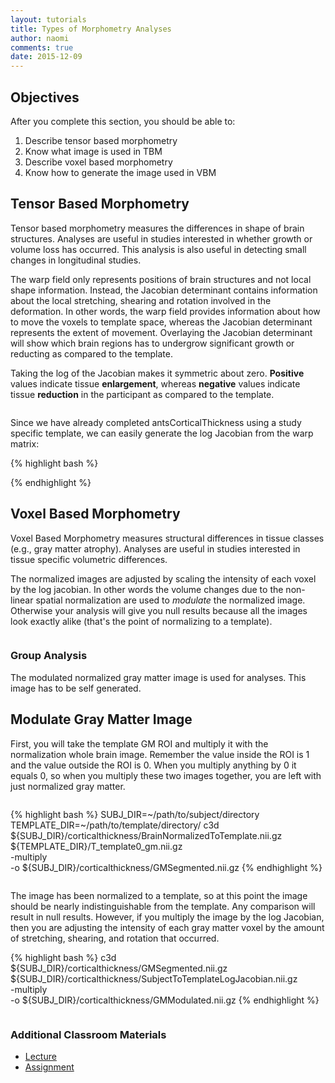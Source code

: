```yaml
---
layout: tutorials
title: Types of Morphometry Analyses
author: naomi
comments: true
date: 2015-12-09
---
```


## Objectives

After you complete this section, you should be able to:

1. Describe tensor based morphometry
2. Know what image is used in TBM
3. Describe voxel based morphometry
4. Know how to generate the image used in VBM

## Tensor Based Morphometry

Tensor based morphometry measures the differences in shape of brain structures. Analyses are useful in studies interested in whether growth or volume loss has occurred. This analysis is also useful in detecting small changes in longitudinal studies.

The warp field only represents positions of brain structures and not local shape information. Instead, the Jacobian determinant contains information about the local stretching, shearing and rotation involved in the deformation. In other words, the warp field provides information about how to move the voxels to template space, whereas the Jacobian determinant represents the extent of movement. Overlaying the Jacobian determinant will show which brain regions has to undergrow significant growth or reducting as compared to the template.

Taking the log of the Jacobian makes it symmetric about zero. **Positive** values indicate tissue **enlargement**, whereas **negative** values indicate tissue **reduction** in the participant as compared to the template.

<img class="img-responsive" alt="" src="images/tbm.jpeg">

Since we have already completed antsCorticalThickness using a study specific template, we can easily generate the log Jacobian from the warp matrix:

{% highlight bash %}


{% endhighlight %}

## Voxel Based Morphometry

Voxel Based Morphometry measures structural differences in tissue classes (e.g., gray matter atrophy). Analyses are useful in studies interested in tissue specific volumetric differences.

The normalized images are adjusted by scaling the intensity of each voxel by the log jacobian. In other words the volume changes due to the non-linear spatial normalization are used to *modulate* the normalized image. Otherwise your analysis will give you null results because all the images look exactly alike (that's the point of normalizing to a template).

<img class="img-responsive" alt="" src="images/workflow.png">

### Group Analysis

The modulated normalized gray matter image is used for analyses. This image has to be self generated.

## Modulate Gray Matter Image

First, you will take the template GM ROI and multiply it with the normalization whole brain image. Remember the value inside the ROI is 1 and the value outside the ROI is 0. When you multiply anything by 0 it equals 0, so when you multiply these two images together, you are left with just normalized gray matter.

<div class="row">
    <div class="col-xs-6">
		<img class="img-responsive" alt="" src="images/brain.png">
	</div>
	<div class="col-xs-6">
		<img class="img-responsive" alt="" src="images/roi.png">
	</div>
</div>

{% highlight bash %}
SUBJ_DIR=~/path/to/subject/directory
TEMPLATE_DIR=~/path/to/template/directory/
c3d \
${SUBJ_DIR}/corticalthickness/BrainNormalizedToTemplate.nii.gz \
${TEMPLATE_DIR}/T_template0_gm.nii.gz \
-multiply \
-o ${SUBJ_DIR}/corticalthickness/GMSegmented.nii.gz
{% endhighlight %}

<img class="img-responsive" alt="" src="images/segmented.png">

The image has been normalized to a template, so at this point the image should be nearly indistinguishable from the template. Any comparison will result in null results. However, if you multiply the image by the log Jacobian, then you are adjusting the intensity of each gray matter voxel by the amount of stretching, shearing, and rotation that occurred.

{% highlight bash %}
c3d \
${SUBJ_DIR}/corticalthickness/GMSegmented.nii.gz \
${SUBJ_DIR}/corticalthickness/SubjectToTemplateLogJacobian.nii.gz \
-multiply \
-o ${SUBJ_DIR}/corticalthickness/GMModulated.nii.gz
{% endhighlight %}

<img class="img-responsive" alt="" src="images/modulated.png">

### Additional Classroom Materials

* [Lecture](presentation)
* [Assignment](assignment)
